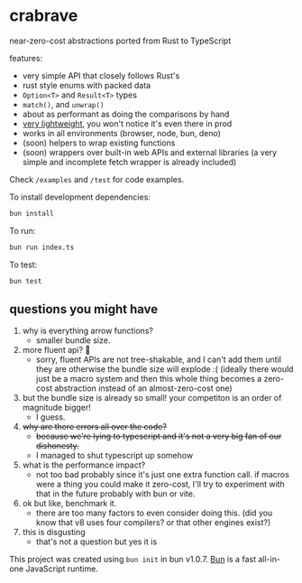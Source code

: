 # crabrave

near-zero-cost abstractions ported from Rust to TypeScript

features:

- very simple API that closely follows Rust's
- rust style enums with packed data
- `Option<T>` and `Result<T>` types
- `match()`, and `unwrap()`
- about as performant as doing the comparisons by hand
- [very lightweight](https://pkg-size.dev/@oofdere%2Fcrabrave), you won't notice it's even there in prod
- works in all environments (browser, node, bun, deno)
- (soon) helpers to wrap existing functions
- (soon) wrappers over built-in web APIs and external libraries (a very simple and incomplete fetch wrapper is already included)

Check `/examples` and `/test` for code examples.

To install development dependencies:

```bash
bun install
```

To run:

```bash
bun run index.ts
```

To test:

```bash
bun test
```

## questions you might have

1. why is everything arrow functions?
   - smaller bundle size.
2. more fluent api? :pleading_face:
   - sorry, fluent APIs are not tree-shakable, and I can't add them until they are otherwise the bundle size will explode :( (ideally there would just be a macro system and then this whole thing becomes a zero-cost abstraction instead of an almost-zero-cost one)
3. but the bundle size is already so small! your competiton is an order of magnitude bigger!
   - I guess.
4. ~~why are there errors all over the code?~~
   - ~~because we're lying to typescript and it's not a very big fan of our dishonesty.~~
   - I managed to shut typescript up somehow
5. what is the performance impact?
   - not too bad probably since it's just one extra function call. if macros were a thing you could make it zero-cost, I'll try to experiment with that in the future probably with bun or vite.
6. ok but like, benchmark it.
   - there are too many factors to even consider doing this. (did you know that v8 uses four compilers? or that other engines exist?)
7. this is disgusting
   - that's not a question but yes it is

This project was created using `bun init` in bun v1.0.7. [Bun](https://bun.sh) is a fast all-in-one JavaScript runtime.
